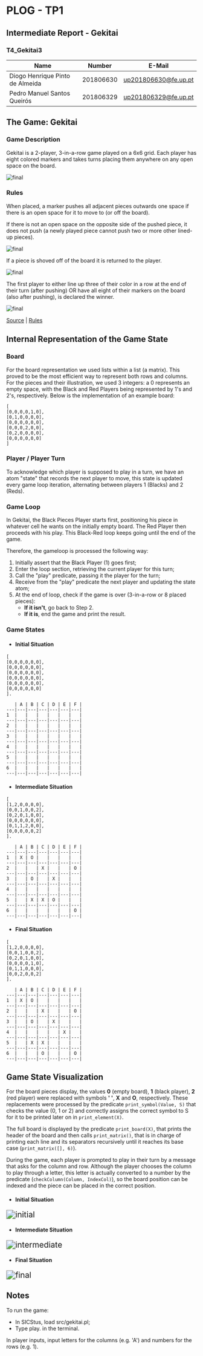 # PLOG - TP1

## Intermediate Report  - Gekitai

### T4_Gekitai3

| Name                            | Number    | E-Mail               |
| ------------------------------- | --------- | -------------------- |
| Diogo Henrique Pinto de Almeida | 201806630 | up201806630@fe.up.pt |
| Pedro Manuel Santos Queirós     | 201806329 | up201806329@fe.up.pt |



## The Game: Gekitai

### Game Description

Gekitai is a 2-player, 3-in-a-row game played on a 6x6 grid. Each player has eight colored markers and takes turns placing them anywhere on any open space on the board. 

<img src=".\img\board.png" alt="final" style="zoom: 100%;" />

### Rules

When placed, a marker pushes all adjacent pieces outwards one space if there is an open space for it to move to (or off the board).

If there is not an open space on the opposite side of the pushed piece, it does not push (a newly played piece cannot push two or more other lined-up pieces).

<img src=".\img\repel.png" alt="final" style="zoom: 100%;" />



 If a piece is shoved off of the board it is returned to the player.

<img src=".\img\push.png" alt="final" style="zoom: 100%;" />



The first player to either line up three of their color in a row at the end of their turn (after pushing) OR have all eight of their markers on the board (also after pushing), is declared the winner.

<img src=".\img\3row.png" alt="final" style="zoom: 100%;" />



[Source](https://boardgamegeek.com/boardgame/295449/gekitail) | [Rules](https://s3.amazonaws.com/geekdo-files.com/bgg260437?response-content-disposition=inline%3B%20filename%3D%22Gekitai_Rules.pdf%22&response-content-type=application%2Fpdf&X-Amz-Content-Sha256=UNSIGNED-PAYLOAD&X-Amz-Algorithm=AWS4-HMAC-SHA256&X-Amz-Credential=AKIAJYFNCT7FKCE4O6TA%2F20201101%2Fus-east-1%2Fs3%2Faws4_request&X-Amz-Date=20201101T160735Z&X-Amz-SignedHeaders=host&X-Amz-Expires=120&X-Amz-Signature=7e76faaaf75b807f90a3a36f4bf395bb78425eee24dce48029893d8f5643cd33)



## Internal Representation of the Game State

### Board

For the board representation we used lists within a list (a matrix). This proved to be the most efficient way to represent both rows and columns. For the pieces and their illustration, we used 3 integers: a 0 represents an empty space, with the Black and Red Players being represented by 1's and 2's, respectively. Below is the implementation of an example board:

```
[
[0,0,0,0,1,0],
[0,1,0,0,0,0],
[0,0,0,0,0,0],
[0,0,0,2,0,0],
[0,2,0,0,0,0],
[0,0,0,0,0,0]
]
```

### Player / Player Turn

To acknowledge which player is supposed to play in a turn, we have an atom "state" that records the next player to move, this state is updated every game loop iteration, alternating between players 1 (Blacks) and 2 (Reds).

### Game Loop

In Gekitai, the Black Pieces Player starts first, positioning his piece in whatever cell he wants on the initially empty board. The Red Player then proceeds with his play. This Black-Red loop keeps going until the end of the game.

Therefore, the gameloop is processed the following way: 

1. Initially assert that the Black Player (1) goes first;
2. Enter the loop section, retrieving the current player for this turn;
3. Call the "play" predicate, passing it the player for the turn;
4. Receive from the "play" predicate the next player and updating the state atom;
5. At the end of loop, check if the game is over (3-in-a-row or 8 placed pieces):
   - **If it isn't**, go back to Step 2.
   - **If it is**, end the game and print the result.

### Game States

- #### Initial Situation

```
[
[0,0,0,0,0,0],
[0,0,0,0,0,0],
[0,0,0,0,0,0],
[0,0,0,0,0,0],
[0,0,0,0,0,0],
[0,0,0,0,0,0]
].
```

```
   | A | B | C | D | E | F |
---|---|---|---|---|---|---|
1  |   |   |   |   |   |   |
---|---|---|---|---|---|---|
2  |   |   |   |   |   |   |
---|---|---|---|---|---|---|
3  |   |   |   |   |   |   |
---|---|---|---|---|---|---|
4  |   |   |   |   |   |   |
---|---|---|---|---|---|---|
5  |   |   |   |   |   |   |
---|---|---|---|---|---|---|
6  |   |   |   |   |   |   |
---|---|---|---|---|---|---|
```

- #### Intermediate Situation

```
[
[1,2,0,0,0,0],
[0,0,1,0,0,2],
[0,2,0,1,0,0],
[0,0,0,0,0,0],
[0,1,1,2,0,0],
[0,0,0,0,0,2]
].
```

```
   | A | B | C | D | E | F |
---|---|---|---|---|---|---|
1  | X | O |   |   |   |   |
---|---|---|---|---|---|---|
2  |   |   | X |   |   | O |
---|---|---|---|---|---|---|
3  |   | O |   | X |   |   |
---|---|---|---|---|---|---|
4  |   |   |   |   |   |   |
---|---|---|---|---|---|---|
5  |   | X | X | O |   |   |
---|---|---|---|---|---|---|
6  |   |   |   |   |   | O |
---|---|---|---|---|---|---|
```

- #### Final Situation

```
[
[1,2,0,0,0,0],
[0,0,1,0,0,2],
[0,2,0,1,0,0],
[0,0,0,0,1,0],
[0,1,1,0,0,0],
[0,0,2,0,0,2]
].
```

```
   | A | B | C | D | E | F |
---|---|---|---|---|---|---|
1  | X | O |   |   |   |   |
---|---|---|---|---|---|---|
2  |   |   | X |   |   | O |
---|---|---|---|---|---|---|
3  |   | O |   | X |   |   |
---|---|---|---|---|---|---|
4  |   |   |   |   | X |   |
---|---|---|---|---|---|---|
5  |   | X | X |   |   |   |
---|---|---|---|---|---|---|
6  |   |   | O |   |   | O |
---|---|---|---|---|---|---|
```



## Game State Visualization

For the board pieces display, the values **0** (empty board), **1** (black player), **2** (red player) were replaced with symbols **' '**, **X** and **O**, respectively. These replacements were processed by the predicate ``print_symbol(Value, S)`` that checks the value (0, 1 or 2) and correctly assigns the correct symbol to S for it to be printed later on in ``print_element(X)``. 

The full board is displayed by the predicate ``print_board(X)``, that prints the header of the board and then calls ``print_matrix()``, that is in charge of printing each line and its separators recursively until it reaches its base case (``print_matrix([], 6)``).

During the game, each player is prompted to play in their turn by a message that asks for the column and row. Although the player chooses the column to play through a letter, this letter is actually converted to a number by the predicate (``checkColumn(Column, IndexCol)``), so the board position can be indexed and the piece can be placed in the correct position.

- #### Initial Situation 

<img src=".\img\initial.png" alt="initial" style="zoom: 150%;" />

- #### Intermediate Situation 

<img src=".\img\intermediate.png" alt="intermediate" style="zoom: 150%;" />

- #### Final Situation 

<img src=".\img\final.png" alt="final" style="zoom: 150%;" />



## Notes

To run the game:

- In SICStus, load src/gekitai.pl;
- Type play. in the terminal.

In player inputs, input letters for the columns (e.g. 'A') and numbers for the rows (e.g. 1).

